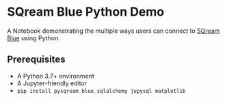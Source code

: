 # SQream Blue Python Demo
A Notebook demonstrating the multiple ways users can connect to [SQream Blue](https://sqream.com/) using Python.

## Prerequisites
* A Python 3.7+ environment
* A Jupyter-friendly editor
* `pip install pysqream_blue_sqlalchemy jupysql matplotlib`

